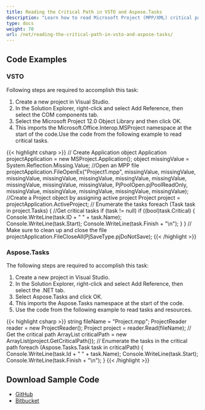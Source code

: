 ```yaml
---
title: Reading the Critical Path in VSTO and Aspose.Tasks
description: "Learn how to read Microsoft Project (MPP/XML) critical path using Aspose.Tasks for .NET. in comparison with VSTO."
type: docs
weight: 70
url: /net/reading-the-critical-path-in-vsto-and-aspose-tasks/
---
```


## **Code Examples**
### **VSTO**
Following steps are required to accomplish this task:

1. Create a new project in Visual Studio.
2. In the Solution Explorer, right-click and select Add Reference, then select the COM components tab.
3. Select the Microsoft Project 12.0 Object Library and then click OK.
4. This imports the Microsoft.Office.Interop.MSProject namespace at the start of the code.Use the code from the following example to read critical tasks. 

{{< highlight csharp >}}
// Create Application object
Application projectApplication = new MSProject.Application();
object missingValue = System.Reflection.Missing.Value;
//Open an MPP file
projectApplication.FileOpenEx("Project1.mpp",
    missingValue, missingValue, missingValue, missingValue,
    missingValue, missingValue, missingValue, missingValue,
    missingValue, missingValue, PjPoolOpen.pjPoolReadOnly,
    missingValue, missingValue, missingValue, missingValue,
    missingValue);
//Create a Project object by assigning active project
Project project = projectApplication.ActiveProject;
// Enumerate the tasks
foreach (Task task in project.Tasks)
{
    //Get critical tasks
    if (task != null)
        if ((bool)task.Critical)
        {
            Console.WriteLine(task.ID + "  " + task.Name);
            Console.WriteLine(task.Start);
            Console.WriteLine(task.Finish + "\n");
        }
}
// Make sure to clean up and close the file
projectApplication.FileCloseAll(PjSaveType.pjDoNotSave);
{{< /highlight >}}

### **Aspose.Tasks**
The following steps are required to accomplish this task:

1. Create a new project in Visual Studio.
2. In the Solution Explorer, right-click and select Add Reference, then select the .NET tab.
3. Select Aspose.Tasks and click OK.
4. This imports the Aspose.Tasks namespace at the start of the code.
5. Use the code from the following example to read tasks and resources. 

{{< highlight csharp >}}
string fileName = "Project.mpp";
ProjectReader reader = new ProjectReader();
Project project = reader.Read(fileName);
// Get the critical path
ArrayList criticalPath = new ArrayList(project.GetCriticalPath());
// Enumerate the tasks in the critical path
foreach (Aspose.Tasks.Task task in criticalPath)
{
  Console.WriteLine(task.Id + "  " + task.Name);
  Console.WriteLine(task.Start);
  Console.WriteLine(task.Finish + "\n");
}
{{< /highlight >}}

## **Download Sample Code**
- [GitHub](https://github.com/aspose-tasks/Aspose.Tasks-for-.NET/releases/download/AsposeTaskNETVsVSTOProjectv1.1/Reading.the.Critical.Path.Aspose.Tasks.zip)
- [Bitbucket](https://bitbucket.org/asposemarketplace/aspose-for-vsto/downloads/Reading%20the%20Critical%20Path%20(Aspose.Tasks).zip)

